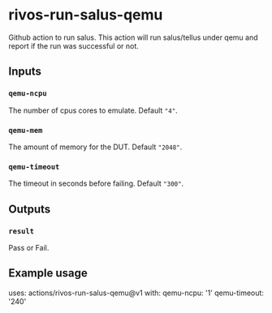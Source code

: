 # rivos-run-salus-qemu
Github action to run salus. This action will run salus/tellus under
qemu and report if the run was successful or not.

## Inputs

### `qemu-ncpu`

The number of cpus cores to emulate. Default `"4"`.

### `qemu-mem`

The amount of memory for the DUT. Default `"2048"`.

### `qemu-timeout`

The timeout in seconds before failing. Default `"300"`.

## Outputs

### `result`

Pass or Fail.

## Example usage

uses: actions/rivos-run-salus-qemu@v1
with:
  qemu-ncpu: '1'
  qemu-timeout: '240'

